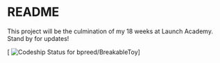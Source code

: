 # README

This project will be the culmination of my 18 weeks at Launch Academy. Stand by for updates!

[ ![Codeship Status for bpreed/BreakableToy](https://app.codeship.com/projects/e4da9ab0-7b19-0136-7fa8-1203438f4113/status?branch=master)]
